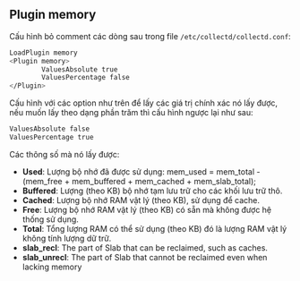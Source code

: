 ## Plugin memory

Cấu hình bỏ comment các dòng sau trong file `/etc/collectd/collectd.conf`:

```sh
LoadPlugin memory
<Plugin memory>
        ValuesAbsolute true
        ValuesPercentage false
</Plugin>
```

Cấu hình với các option như trên để lấy các giá trị chính xác nó lấy được, nếu muốn lấy theo dạng phần trăm thì cấu hình ngược lại như sau:

```sh
ValuesAbsolute false
ValuesPercentage true
```

Các thông số mà nó lấy được:

* **Used**: Lượng bộ nhớ đã được sử dụng: mem_used = mem_total - (mem_free + mem_buffered + mem_cached + mem_slab_total);
* **Buffered**: Lượng (theo KB) bộ nhớ tạm lưu trữ cho các khối lưu trữ thô.
* **Cached**: Lượng bộ nhớ RAM vật lý (theo KB), sử dụng để cache.
* **Free**: Lượng bộ nhớ RAM vật lý (theo KB) có sẵn mà không được hệ thống sử dụng.
* **Total**: Tổng lượng RAM có thể sử dụng (theo KB) đó là lượng RAM vật lý không tính lượng dữ trữ.
* **slab_recl**:	The part of Slab that can be reclaimed, such as caches.
* **slab_unrecl**: The part of Slab that cannot be reclaimed even when lacking memory

